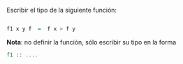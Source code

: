 Escribir el tipo de la siguiente función:

```Haskell

f1 x y f  =  f x > f y
```

**Nota**: no definir la función, sólo escribir su tipo en la forma

```Haskell
f1 :: ....
```
